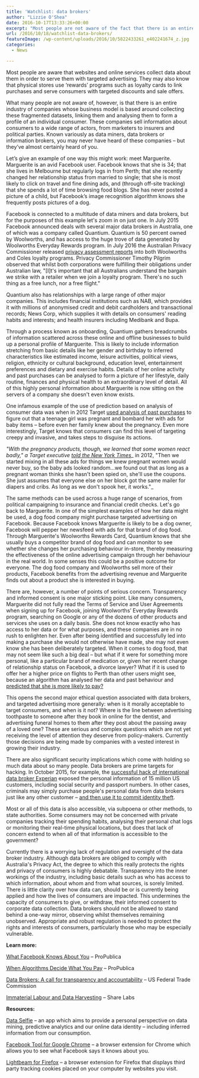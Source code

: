 ```yaml
---
title: 'Watchlist: data brokers'
author: "Lizzie O'Shea"
date: 2016-10-17T13:33:26+00:00
excerpt: "Most people are not aware of the fact that there is an entire industry of companies whose business model is based around collecting these fragmented datasets, linking them and analysing them to form a profile of an individual consumer. Known as data miners, you may never have heard of these companies - but they've almost certainly heard of you."
url: /2016/10/18/watchlist-data-brokers/
featureImage: /wp-content/uploads/2016/10/5822433261_e402241674_z.jpg
categories:
  - News

---
```

<span style="font-weight: 400;">Most people are aware that websites and online services collect data about them in order to serve them with targeted advertising. They may also know that physical stores use &#8216;rewards&#8217; programs such as loyalty cards to link purchases and serve consumers with targeted discounts and sale offers.</span>

<span style="font-weight: 400;">What many people are not aware of, however, is that there is an entire industry of companies whose business model is based around collecting these fragmented datasets, linking them and analysing them to form a profile of an individual consumer. These companies sell information about consumers to a wide range of actors, from marketers to insurers and political parties. Known variously as data miners, data brokers or information brokers, you may never have heard of these companies &#8211; but they&#8217;ve almost certainly heard of you.</span>

<span style="font-weight: 400;">Let&#8217;s give an example of one way this might work: meet Marguerite. Marguerite is an avid Facebook user. Facebook knows that she is 34; that she lives in Melbourne but regularly logs in from Perth; that she recently changed her relationship status from married to single; that she is most likely to click on travel and fine dining ads, and (through off-site tracking) that she spends a lot of time browsing food blogs. She has never posted a picture of a child, but Facebook&#8217;s image recognition algorithm knows she frequently posts pictures of a dog.</span>

<span style="font-weight: 400;">Facebook is connected to a multitude of data miners and data brokers, but for the purposes of this example let's zoom in on just one. In July 2015 Facebook announced deals with several major data brokers in Australia, one of which was a company called Quantium. Quantium is 50 percent owned by Woolworths, and has access to the huge trove of data generated by Woolworths Everyday Rewards program. In July 2016 the Australian Privacy Commissioner released</span> [<span style="font-weight: 400;">privacy assessment reports</span>][1] <span style="font-weight: 400;">into both Woolworths and Coles loyalty programs. Privacy Commissioner Timothy Pilgrim observed that whilst both corporations were fulfilling their obligations under Australian law, "[I]t's important that all Australians understand the bargain we strike with a retailer when we join a loyalty program. There's no such thing as a free lunch, nor a free flight."</span>

<span style="font-weight: 400;">Quantium also has relationships with a large range of other major companies. This includes financial institutions such as NAB, which provides it with millions of anonymised credit and debit cardholders and transactional records; News Corp, which supplies it with details on consumers' reading habits and interests; and health insurers including Medibank and Bupa.</span>

<span style="font-weight: 400;">Through a process known as onboarding, Quantium gathers breadcrumbs of information scattered across these online and offline businesses to build up a personal profile of Marguerite. This is likely to include information stretching from basic details like her gender and birthday to inferred characteristics like estimated income, leisure activities, political views, religion, ethnicity or cultural background, education level, entertainment preferences and dietary and exercise habits. Details of her online activity and past purchases can be analysed to form a picture of her lifestyle, daily routine, finances and physical health to an extraordinary level of detail. All of this highly personal information about Marguerite is now sitting on the servers of a company she doesn't even know exists.</span>

<span style="font-weight: 400;">One infamous example of the use of prediction based on analysis of consumer data was when in 2012 Target</span> [<span style="font-weight: 400;">used analysis of past purchases</span>][2] <span style="font-weight: 400;">to figure out that a teenage girl was pregnant and bombard her with ads for baby items &#8211; before even her family knew about the pregnancy. Even more interestingly, Target knows that consumers can find this level of targeting creepy and invasive, and takes steps to disguise its actions.</span>

_<span style="font-weight: 400;">"With the pregnancy products, though, we learned that some women react badly," a Target executive</span>_ [_<span style="font-weight: 400;">told the New York Times</span>_][3]_ <span style="font-weight: 400;">in 2012, "Then we started mixing in all these ads for things we knew pregnant women would never buy, so the baby ads looked random&#8230;we found out that as long as a pregnant woman thinks she hasn't been spied on, she'll use the coupons. She just assumes that everyone else on her block got the same mailer for diapers and cribs. As long as we don't spook her, it works."</span>_

<span style="font-weight: 400;">The same methods can be used across a huge range of scenarios, from political campaigning to insurance and financial credit checks. Let's go back to Marguerite. In one of the simplest examples of how her data might be used, a dog food company might purchase targeted advertising on Facebook. Because Facebook knows Marguerite is likely to be a dog owner, Facebook will pepper her newsfeed with ads for that brand of dog food. Through Marguerite's Woolworths Rewards Card, Quantium knows that she usually buys a competitor brand of dog food and can monitor to see whether she changes her purchasing behaviour in-store, thereby measuring the effectiveness of the online advertising campaign through her behaviour in the real world. In some senses this could be a positive outcome for everyone. The dog food company and Woolworths sell more of their products, Facebook benefits from the advertising revenue and Marguerite finds out about a product she is interested in buying.</span>

<span style="font-weight: 400;">There are, however, a number of points of serious concern. Transparency and informed consent is one major sticking point. Like many consumers, Marguerite did not fully read the Terms of Service and User Agreements when signing up for Facebook, joining Woolworths&#8217; Everyday Rewards program, searching on Google or any of the dozens of other products and services she uses on a daily basis. She does not know exactly who has access to her data or for what purposes, and these companies are in no rush to enlighten her. Even after being identified and successfully led into making a purchase she would not otherwise have made, she may not even know she has been deliberately targeted. When it comes to dog food, that may not seem like such a big deal &#8211; but what if it were for something more personal, like a particular brand of medication or, given her recent change of relationship status on Facebook, a divorce lawyer? What if it is used to offer her a higher price on flights to Perth than other users might see, because an algorithm has analysed her data and past behaviour and</span> [<span style="font-weight: 400;">predicted that she is more likely to pay?</span>][4]

<span style="font-weight: 400;">This opens the second major ethical question associated with data brokers, and targeted advertising more generally: when is it morally acceptable to target consumers, and when is it not? Where is the line between advertising toothpaste to someone after they book in online for the dentist, and advertising funeral homes to them after they post about the passing away of a loved one? These are serious and complex questions which are not yet receiving the level of attention they deserve from policy-makers. Currently those decisions are being made by companies with a vested interest in growing their industry.</span>

<span style="font-weight: 400;">There are also significant security implications which come with holding so much data about so many people. Data brokers are prime targets for hacking. In October 2015, for example, the</span> [<span style="font-weight: 400;">successful hack of international data broker Experian</span>][5] <span style="font-weight: 400;">exposed the personal information of 15 million US customers, including social security and passport numbers. In other cases, criminals may simply purchase people's personal data from data brokers just like any other customer –</span> [<span style="font-weight: 400;">and then use it to commit identity theft</span>][6]<span style="font-weight: 400;">.</span>

<span style="font-weight: 400;">Most or all of this data is also accessible, via subpoena or other methods, to state authorities. Some consumers may not be concerned with private companies tracking their spending habits, analysing their personal chat logs or monitoring their real-time physical locations, but does that lack of concern extend to when all of that information is accessible to the government?</span>

<span style="font-weight: 400;">Currently there is a worrying lack of regulation and oversight of the data broker industry. Although data brokers are obliged to comply with Australia's Privacy Act, the degree to which this really protects the rights and privacy of consumers is highly debatable. Transparency into the inner workings of the industry, including basic details such as who has access to which information, about whom and from what sources, is sorely limited. There is little clarity over how data can, should be or is currently being applied and how the lives of consumers are impacted. This undermines the capacity of consumers to give, or withdraw, their informed consent to corporate data collection. Data brokers should not be allowed to stand behind a one-way mirror, observing whilst themselves remaining unobserved. Appropriate and robust regulation is needed to protect the rights and interests of consumers, particularly those who may be especially vulnerable.</span>

**Learn more:**

[<span style="font-weight: 400;">What Facebook Knows About You</span>][7] <span style="font-weight: 400;">&#8211; ProPublica</span>

[<span style="font-weight: 400;">When Algorithms Decide What You Pay</span>][8] <span style="font-weight: 400;">&#8211; ProPublica</span>

[<span style="font-weight: 400;">Data Brokers: A call for transparency and accountability</span>][9] <span style="font-weight: 400;">&#8211; US Federal Trade Commission</span>

[<span style="font-weight: 400;">Immaterial Labour and Data Harvesting</span>][10] <span style="font-weight: 400;">&#8211; Share Labs</span>

**Resources:**

[<span style="font-weight: 400;">Data Selfie</span>][11] <span style="font-weight: 400;">&#8211; an app which aims to provide a personal perspective on data mining, predictive analytics and our online data identity – including inferred information from our consumption.</span>

[<span style="font-weight: 400;">Facebook Tool for Google Chrome</span>][12] <span style="font-weight: 400;">&#8211; a browser extension for Chrome which allows you to see what Facebook says it knows about you.</span>

[<span style="font-weight: 400;">Lightbeam for Firefox</span>][13] <span style="font-weight: 400;">&#8211; a browser extension for Firefox that displays third party tracking cookies placed on your computer by websites you visit. </span>

 [1]: https://www.oaic.gov.au/media-and-speeches/media-releases/coles-flybuys-and-woolworths-rewards-what-is-the-price-of-loyalty
 [2]: http://www.businessinsider.com/the-incredible-story-of-how-target-exposed-a-teen-girls-pregnancy-2012-2?IR=T
 [3]: http://www.nytimes.com/2012/02/19/magazine/shopping-habits.html?_r=0
 [4]: http://www.forbes.com/sites/adamtanner/2014/03/26/different-customers-different-prices-thanks-to-big-data/#3d79ca8f31cd
 [5]: https://www.theguardian.com/business/2015/oct/01/experian-hack-t-mobile-credit-checks-personal-information
 [6]: http://krebsonsecurity.com/2013/10/experian-sold-consumer-data-to-id-theft-service/
 [7]: https://www.propublica.org/article/breaking-the-black-box-what-facebook-knows-about-you
 [8]: https://www.propublica.org/article/breaking-the-black-box-when-algorithms-decide-what-you-pay
 [9]: https://www.ftc.gov/system/files/documents/reports/data-brokers-call-transparency-accountability-report-federal-trade-commission-may-2014/140527databrokerreport.pdf
 [10]: https://labs.rs/en/facebook-algorithmic-factory-immaterial-labour-and-data-harvesting/
 [11]: http://dataselfie.it
 [12]: https://chrome.google.com/webstore/detail/what-facebook-thinks-you/eoknmaajkanapojcdeccofmeimpddoim
 [13]: https://addons.mozilla.org/en-US/firefox/addon/lightbeam/
